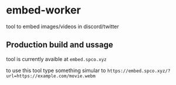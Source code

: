 # embed-worker
tool to embed images/videos in discord/twitter

## Production build and ussage

tool is currently avaible at `embed.spco.xyz`

to use this tool type something simular to `https://embed.spco.xyz/?url=https://example.com/movie.webm`
